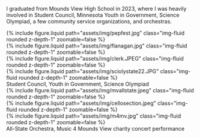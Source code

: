 I graduated from Mounds View High School in 2023, where I was heavily involved in Student Council, Minnesota Youth in Government, Science Olympiad, a few community service organizations, and orchestras. 

<div class="row mt-3">
    <div class="col-sm mt-3 mt-md-0">
        {% include figure.liquid path="assets/img/pepfest.jpg" class="img-fluid rounded z-depth-1" zoomable=false %}
    </div>
    <div class="col-sm mt-3 mt-md-0">
        {% include figure.liquid path="assets/img/flanagan.jpg" class="img-fluid rounded z-depth-1" zoomable=false %}
    </div>
    <div class="col-sm mt-3 mt-md-0">
        {% include figure.liquid path="assets/img/clerk.JPEG" class="img-fluid rounded z-depth-1" zoomable=false %}
    </div>
        <div class="col-sm mt-3 mt-md-0">
        {% include figure.liquid path="assets/img/sciolystate22.JPG" class="img-fluid rounded z-depth-1" zoomable=false %}
    </div>
</div>
<div class="caption">
    Student Council, Youth in Government, Science Olympiad 
</div>
<div class="row mt-3">
    <div class="col-sm mt-3 mt-md-0">
        {% include figure.liquid path="assets/img/mvallstate.jpeg" class="img-fluid rounded z-depth-1" zoomable=false %}
    </div>
    <div class="col-sm mt-3 mt-md-0">
        {% include figure.liquid path="assets/img/cellosection.jpeg" class="img-fluid rounded z-depth-1" zoomable=false %}
    </div>
    <div class="col-sm mt-3 mt-md-0">
        {% include figure.liquid path="assets/img/m4mv.jpg" class="img-fluid rounded z-depth-1" zoomable=false %}
    </div>
</div>
<div class="caption">
    All-State Orchestra, Music 4 Mounds View charity concert performance
</div>